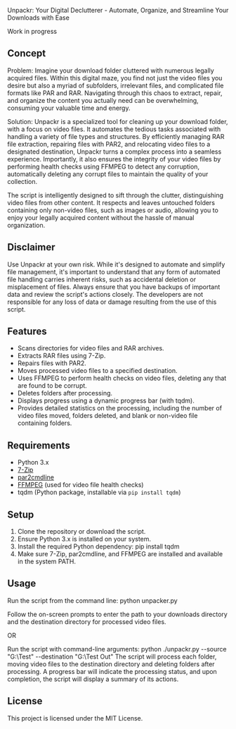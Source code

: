 Unpackr: Your Digital Declutterer - Automate, Organize, and Streamline Your Downloads with Ease

Work in progress

## Concept

Problem: Imagine your download folder cluttered with numerous legally acquired files. Within this digital maze, you find not just the video files you desire but also a myriad of subfolders, irrelevant files, and complicated file formats like PAR and RAR. Navigating through this chaos to extract, repair, and organize the content you actually need can be overwhelming, consuming your valuable time and energy.

Solution: Unpackr is a specialized tool for cleaning up your download folder, with a focus on video files. It automates the tedious tasks associated with handling a variety of file types and structures. By efficiently managing RAR file extraction, repairing files with PAR2, and relocating video files to a designated destination, Unpackr turns a complex process into a seamless experience. Importantly, it also ensures the integrity of your video files by performing health checks using FFMPEG to detect any corruption, automatically deleting any corrupt files to maintain the quality of your collection.

The script is intelligently designed to sift through the clutter, distinguishing video files from other content. It respects and leaves untouched folders containing only non-video files, such as images or audio, allowing you to enjoy your legally acquired content without the hassle of manual organization.

## Disclaimer

Use Unpackr at your own risk. While it's designed to automate and simplify file management, it's important to understand that any form of automated file handling carries inherent risks, such as accidental deletion or misplacement of files. Always ensure that you have backups of important data and review the script's actions closely. The developers are not responsible for any loss of data or damage resulting from the use of this script.

## Features

- Scans directories for video files and RAR archives.
- Extracts RAR files using 7-Zip.
- Repairs files with PAR2.
- Moves processed video files to a specified destination.
- Uses FFMPEG to perform health checks on video files, deleting any that are found to be corrupt.
- Deletes folders after processing.
- Displays progress using a dynamic progress bar (with tqdm).
- Provides detailed statistics on the processing, including the number of video files moved, folders deleted, and blank or non-video file containing folders.

## Requirements

- Python 3.x
- [7-Zip](https://www.7-zip.org/)
- [par2cmdline](https://github.com/Parchive/par2cmdline)
- [FFMPEG](https://ffmpeg.org/download.html) (used for video file health checks)
- tqdm (Python package, installable via `pip install tqdm`)

## Setup

1. Clone the repository or download the script.
2. Ensure Python 3.x is installed on your system.
3. Install the required Python dependency:
pip install tqdm
4. Make sure 7-Zip, par2cmdline, and FFMPEG are installed and available in the system PATH.

## Usage

Run the script from the command line:
python unpacker.py

Follow the on-screen prompts to enter the path to your downloads directory and the destination directory for processed video files.

OR 

Run the script with command-line arguments:
python ./unpackr.py --source "G:\Test" --destination "G:\Test Out"
The script will process each folder, moving video files to the destination directory and deleting folders after processing. A progress bar will indicate the processing status, and upon completion, the script will display a summary of its actions.

## License

This project is licensed under the MIT License.
